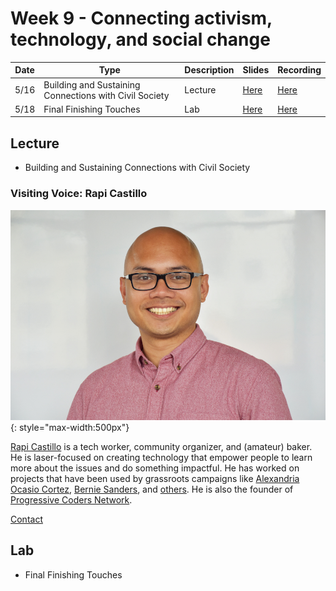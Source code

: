 # Week 9 - Connecting activism, technology, and social change

Date|Type|Description|Slides|Recording|
|---|----|-----------|------|---------|
|5/16|Building and Sustaining Connections with Civil Society|Lecture|[Here](../materials/AA191_S_W9_Lecture_9.pdf)|[Here](https://ucla.zoom.us/rec/share/4ZR7U1mY2iJwBM_9w02JJXzzDyvzDiIygqCTPBp4zaJ6jR3MbcfXPs9ECK9G8cLQ.urm0aztso5ekOwnv)|
|5/18|Final Finishing Touches|Lab|[Here](../materials/AA191_S_W9_Lab_9.pdf)|[Here](https://ucla.zoom.us/rec/share/9VGx7oFaW3JhSHmYEzFbWwmLOaJdBcIMqqONSuKqmgPTR2R2jKg-ehZlfh9ZRh7f._2-UbxTAgHhlznWX)|

## Lecture

- Building and Sustaining Connections with Civil Society

### Visiting Voice: Rapi Castillo

![./media/rapicastillo.jpg](../media/rapicastillo.jpg){: style="max-width:500px"}

[Rapi Castillo](https://www.rapicastillo.com/) is a tech worker, community organizer, and (amateur) baker. He is laser-focused on creating technology that empower people to learn more about the issues and do something impactful. He has worked on projects that have been used by grassroots campaigns like [Alexandria Ocasio Cortez](https://www.ocasio2018.com/), [Bernie Sanders](https://berniesanders.com/), and [others](https://www.rapicastillo.com/projects/). He is also the founder of [Progressive Coders Network](https://www.progcode.org/).

[Contact](mailto:hi@rapicastillo.com)

## Lab

- Final Finishing Touches